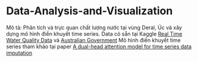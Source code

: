 # Data-Analysis-and-Visualization
Mô tả: Phân tích và trực quan chất lượng nước tại vùng Deral, Úc và xây dựng mô hình điền khuyết time series.
Data có sẵn tại Kaggle [Real Time Water Quality Data](https://www.kaggle.com/datasets/ivivan/real-time-water-quality-data) và [Australian Government](https://data.gov.au/data/)
Mô hình điền khuyết time series tham khảo tại paper [A dual-head attention model for time series data imputation](https://www.sciencedirect.com/science/article/pii/S016816992100394X)
